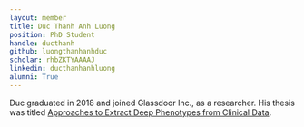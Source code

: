 ```yaml
---
layout: member
title: Duc Thanh Anh Luong
position: PhD Student
handle: ducthanh
github: luongthanhanhduc
scholar: rhbZKTYAAAAJ
linkedin: ducthanhanhluong
alumni: True
---
```


Duc graduated in 2018 and joined Glassdoor Inc., as a researcher. His thesis was titled [Approaches to Extract Deep Phenotypes from Clinical Data](https://search.proquest.com/openview/817ade8092b961d96e2d21ebe00ca671/1?pq-origsite=gscholar&cbl=18750&diss=y).
